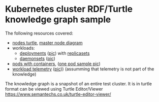 # Kubernetes cluster RDF/Turtle knowledge graph sample

The following resources covered:
- [nodes turtle](./k8s-knowledge-graph/nodes.turtle), [master node diagram](./k8s-knowledge-graph/nodes.glaciation-mast01.png)
- workloads:
   - [deployments](./k8s-knowledge-graph/deployments.turtle) ([pic](./k8s-knowledge-graph/deployments.all.png)) with [replicasets](./k8s-knowledge-graph/replicasets.turtle)
   - [daemonsets](./k8s-knowledge-graph/daemonsets.turtle) ([pic](./k8s-knowledge-graph/daemonsets.kepler.png))
- [pods with containers](./k8s-knowledge-graph/pods.turtle), ([one pod sample pic](./k8s-knowledge-graph/pods.idrac-exporter.png))
- [workload telemetry](./k8s-knowledge-graph/workload-telemetry.turtle) ([pic](./k8s-knowledge-graph/workload-telemetry.png))) (assumming that telemetry is not part of the knowledge)

The knowledge graph is a snapshot of an entire test cluster.
It is in turtle format can be viewed using Turtle Editor/Viewer https://www.semantechs.co.uk/turtle-editor-viewer/
